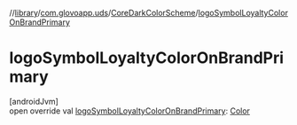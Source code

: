 //[library](../../../index.md)/[com.glovoapp.uds](../index.md)/[CoreDarkColorScheme](index.md)/[logoSymbolLoyaltyColorOnBrandPrimary](logo-symbol-loyalty-color-on-brand-primary.md)

# logoSymbolLoyaltyColorOnBrandPrimary

[androidJvm]\
open override val [logoSymbolLoyaltyColorOnBrandPrimary](logo-symbol-loyalty-color-on-brand-primary.md): [Color](https://developer.android.com/reference/kotlin/androidx/compose/ui/graphics/Color.html)
